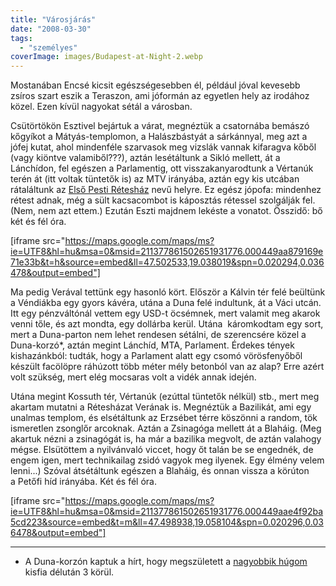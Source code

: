 ```yaml
---
title: "Városjárás"
date: "2008-03-30"
tags: 
  - "személyes"
coverImage: images/Budapest-at-Night-2.webp
---
```


Mostanában Encsé kicsit egészségesebben él, például jóval kevesebb zsíros szart eszik a Teraszon, ami jóformán az egyetlen hely az irodához közel. Ezen kívül nagyokat sétál a városban.

Csütörtökön Esztivel bejártuk a várat, megnéztük a csatornába bemászó kőgyíkot a Mátyás-templomon, a Halászbástyát a sárkánnyal, meg azt a jófej kutat, ahol mindenféle szarvasok meg vizslák vannak kifaragva kőből (vagy kiöntve valamiből???), aztán lesétáltunk a Sikló mellett, át a Lánchídon, fel egészen a Parlamentig, ott visszakanyarodtunk a Vértanúk terén át (itt voltak tüntetők is) az MTV irányába, aztán egy kis utcában rátaláltunk az [Első Pesti Rétesház](http://www.reteshaz.com/) nevű helyre. Ez egész jópofa: mindenhez rétest adnak, még a sült kacsacombot is káposztás rétessel szolgálják fel. (Nem, nem azt ettem.) Ezután Eszti majdnem lekéste a vonatot. Összidő: bő két és fél óra.

[iframe src="https://maps.google.com/maps/ms?ie=UTF8&hl=hu&msa=0&msid=211377861502651931776.000449aa879169e71e33b&t=h&source=embed&ll=47.502533,19.038019&spn=0.020294,0.036478&output=embed"]

Ma pedig Verával tettünk egy hasonló kört. Először a Kálvin tér felé beültünk a Véndiákba egy gyors kávéra, utána a Duna felé indultunk, át a Váci utcán. Itt egy pénzváltónál vettem egy USD-t öcsémnek, mert valamit meg akarok venni tőle, és azt mondta, egy dollárba kerül. Utána  káromkodtam egy sort, mert a Duna-parton nem lehet rendesen sétálni, de szerencsére közel a Duna-korzó*, aztán megint Lánchíd, MTA, Parlament. Érdekes tények kishazánkból: tudták, hogy a Parlament alatt egy csomó vörösfenyőből készült facölöpre ráhúzott több méter mély betonból van az alap? Erre azért volt szükség, mert elég mocsaras volt a vidék annak idején.

Utána megint Kossuth tér, Vértanúk (ezúttal tüntetők nélkül) stb., mert meg akartam mutatni a Rétesházat Verának is. Megnéztük a Bazilikát, ami egy unalmas templom, és elsétáltunk az Erzsébet térre köszönni a random, tök ismeretlen zsonglőr arcoknak. Aztán a Zsinagóga mellett át a Blaháig. (Meg akartuk nézni a zsinagógát is, ha már a bazilika megvolt, de aztán valahogy mégse. Elsütöttem a nyilvánvaló viccet, hogy őt talán be se engednék, de engem igen, mert technikailag zsidó vagyok meg ilyenek. Egy élmény velem lenni...) Szóval átsétáltunk egészen a Blaháig, és onnan vissza a körúton a Petőfi híd irányába. Két és fél óra.

[iframe src="https://maps.google.com/maps/ms?ie=UTF8&hl=hu&msa=0&msid=211377861502651931776.000449aae4f92ba5cd223&source=embed&t=m&ll=47.498938,19.058104&spn=0.020296,0.036478&output=embed"]

* * *

* A Duna-korzón kaptuk a hírt, hogy megszületett a [nagyobbik húgom](https://csokavar.hu/blog/2006/09/linda-i/) kisfia délután 3 körül.
